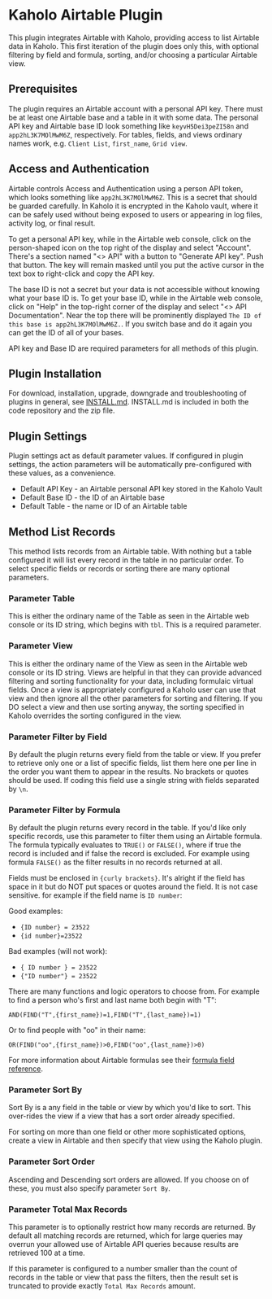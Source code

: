 # Kaholo Airtable Plugin
This plugin integrates Airtable with Kaholo, providing access to list Airtable data in Kaholo. This first iteration of the plugin does only this, with optional filtering by field and formula, sorting, and/or choosing a particular Airtable view.

## Prerequisites
The plugin requires an Airtable account with a personal API key. There must be at least one Airtable base and a table in it with some data. The personal API key and Airtable base ID look something like `keyvH5Dei3peZI58n` and `app2hL3K7MOlMwM6Z`, respectively. For tables, fields, and views ordinary names work, e.g. `Client List`, `first_name`, `Grid view`.

## Access and Authentication
Airtable controls Access and Authentication using a person API token, which looks something like `app2hL3K7MOlMwM6Z`. This is a secret that should be guarded carefully. In Kaholo it is encrypted in the Kaholo vault, where it can be safely used without being exposed to users or appearing in log files, activity log, or final result.

To get a personal API key, while in the Airtable web console, click on the person-shaped icon on the top right of the display and select "Account". There's a section named "<> API" with a button to "Generate API key". Push that button. The key will remain masked until you put the active cursor in the text box to right-click and copy the API key.

The base ID is not a secret but your data is not accessible without knowing what your base ID is. To get your base ID, while in the Airtable web console, click on "Help" in the top-right corner of the display and select "<> API Documentation". Near the top there will be prominently displayed `The ID of this base is app2hL3K7MOlMwM6Z.`. If you switch base and do it again you can get the ID of all of your bases.

API key and Base ID are required parameters for all methods of this plugin.

## Plugin Installation
For download, installation, upgrade, downgrade and troubleshooting of plugins in general, see [INSTALL.md](./INSTALL.md). INSTALL.md is included in both the code repository and the zip file.

## Plugin Settings
Plugin settings act as default parameter values. If configured in plugin settings, the action parameters will be automatically pre-configured with these values, as a convenience.
* Default API Key - an Airtable personal API key stored in the Kaholo Vault
* Default Base ID - the ID of an Airtable base
* Default Table - the name or ID of an Airtable table

## Method List Records
This method lists records from an Airtable table. With nothing but a table configured it will list every record in the table in no particular order. To select specific fields or records or sorting there are many optional parameters.

### Parameter Table
This is either the ordinary name of the Table as seen in the Airtable web console or its ID string, which begins with `tbl`. This is a required parameter.

### Parameter View
This is either the ordinary name of the View as seen in the Airtable web console or its ID string. Views are helpful in that they can provide advanced filtering and sorting functionality for your data, including formulaic virtual fields. Once a view is appropriately configured a Kaholo user can use that view and then ignore all the other parameters for sorting and filtering. If you DO select a view and then use sorting anyway, the sorting specified in Kaholo overrides the sorting configured in the view.

### Parameter Filter by Field
By default the plugin returns every field from the table or view. If you prefer to retrieve only one or a list of specific fields, list them here one per line in the order you want them to appear in the results. No brackets or quotes should be used. If coding this field use a single string with fields separated by `\n`.

### Parameter Filter by Formula
By default the plugin returns every record in the table. If you'd like only specific records, use this parameter to filter them using an Airtable formula. The formula typically evaluates to `TRUE()` or `FALSE()`, where if true the record is included and if false the record is excluded. For example using formula `FALSE()` as the filter results in no records returned at all.

Fields must be enclosed in `{curly brackets}`. It's alright if the field has space in it but do NOT put spaces or quotes around the field. It is not case sensitive. for example if the field name is `ID number`:

Good examples:
* `{ID number} = 23522`
* `{id number}=23522`

Bad examples (will not work):
* `{ ID number } = 23522`
* `{"ID number"} = 23522`

There are many functions and logic operators to choose from. For example to find a person who's first and last name both begin with "T":

`AND(FIND("T",{first_name})=1,FIND("T",{last_name})=1)`

Or to find people with "oo" in their name:

`OR(FIND("oo",{first_name})>0,FIND("oo",{last_name})>0)`

For more information about Airtable formulas see their [formula field reference](https://support.airtable.com/hc/en-us/articles/203255215).

### Parameter Sort By
Sort By is a any field in the table or view by which you'd like to sort. This over-rides the view if a view that has a sort order already specified.

For sorting on more than one field or other more sophisticated options, create a view in Airtable and then specify that view using the Kaholo plugin.

### Parameter Sort Order
Ascending and Descending sort orders are allowed. If you choose on of these, you must also specify parameter `Sort By`.

### Parameter Total Max Records
This parameter is to optionally restrict how many records are returned. By default all matching records are returned, which for large queries may overrun your allowed use of Airtable API queries because results are retrieved 100 at a time.

If this parameter is configured to a number smaller than the count of records in the table or view that pass the filters, then the result set is truncated to provide exactly `Total Max Records` amount.